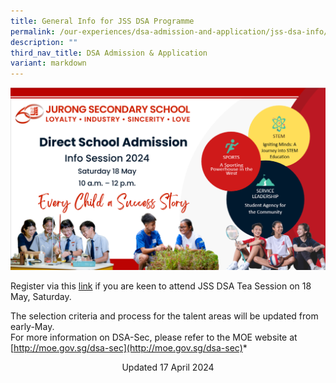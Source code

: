 ```yaml
---
title: General Info for JSS DSA Programme
permalink: /our-experiences/dsa-admission-and-application/jss-dsa-info/
description: ""
third_nav_title: DSA Admission & Application
variant: markdown
---
```

![](/images/DSA_Tea_Session_Slide.png)

Register via this [link](https://docs.google.com/forms/d/13cZB4QMJTk8LZnalShgSjGw5JsJHtrUL_WhdfN7yPPQ/edit) if you are keen to attend JSS DSA Tea Session on 18 May, Saturday.  

The selection criteria and process  for the talent areas will be updated from early-May.  
For more information on DSA-Sec, please refer to the MOE website at [http://moe.gov.sg/dsa-sec](http://moe.gov.sg/dsa-sec)*

<center> Updated 17 April 2024 </center>